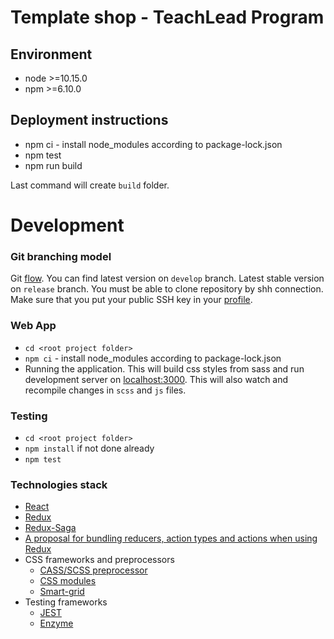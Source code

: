 # Template shop - TeachLead Program

## Environment

 - node >=10.15.0
 - npm >=6.10.0

## Deployment instructions

 - npm ci - install node_modules according to package-lock.json
 - npm test
 - npm run build
 
 
Last command will create `build` folder.

# Development

### Git branching model

Git [flow](https://nvie.com/posts/a-successful-git-branching-model/). You can find latest version on `develop` branch. Latest stable version on `release` branch.
You must be able to clone repository by shh connection. Make sure that you put your public SSH key in your [profile](https://gitlab.dataart.com/profile/keys).

### Web App
 - `cd <root project folder>`
 - `npm ci` - install node_modules according to package-lock.json
 - Running the application. This will build css styles from sass and run development server on [localhost:3000](http://localhost:3000). This will also watch and recompile changes in `scss` and `js` files.

### Testing
 - `cd <root project folder>`
 - `npm install` if not done already
 - `npm test`

### Technologies stack

- [React](https://reactjs.org/docs/getting-started.html)
- [Redux](https://redux.js.org/api/api-reference)
- [Redux-Saga](https://github.com/redux-saga/redux-saga)
- [A proposal for bundling reducers, action types and actions when using Redux](https://github.com/erikras/ducks-modular-redux)
- CSS frameworks and preprocessors
  - [CASS/SCSS preprocessor](https://sass-lang.com/guide)
  - [CSS modules](https://devopedia.org/css-modules)
  - [Smart-grid](https://www.npmjs.com/package/smart-grid)
 - Testing frameworks
    - [JEST](https://jestjs.io)
    - [Enzyme](https://airbnb.io/enzyme/)
